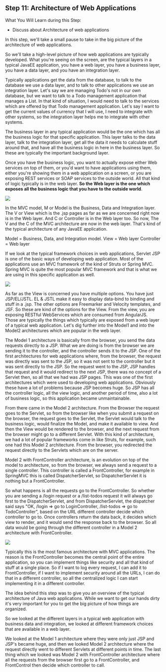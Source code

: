 ## Step 11: Architecture of Web Applications

What You Will Learn during this Step:

- Discuss about Architecture of web applications

In this step, we'll take a small pause to take in the big picture of the architecture of web applications.

So we'll take a high-level picture of how web applications are typically developed. What you're seeing on the screen, are the typical layers in a typical JavaEE application, you have a web layer, you have a business layer, you have a data layer, and you have an integration layer.

Typically applications get the data from the database, to talk to the database we use a data layer, and to talk to other applications we use an integration layer. Let's say we are managing Todo's not in our own database, but we want to talk to a Todo management application that manages a List. In that kind of situation, I would need to talk to the services which are offered by that Todo management application. Let's say I want to get the current values of currency that I will use, I need to integrate with other systems, so the integration layer helps me to integrate with other systems. 

The business layer in any typical application would be the one which has all the business logic for that specific application. This layer talks to the data layer, talk to the integration layer, get all the data it needs to calculate stuff around that, and have all the business logic in here in the business layer. So these are typically the important background layer. 

Once you have the business logic, you want to actually expose either Web services on top of them, or you'd want to have applications using them, either you're showing them in a web application on a screen, or you are exposing REST services or SOAP services to the outside world. All that kind of logic typically is in the web layer. **So the Web layer is the one which exposes all the business logic that you have to the outside world**.

![ ](/home/jon/spring-workspace/spring-boot-framework/01-spring-boot-web-application/images/javaearchitecture.png  "JavaEE Architecture")

In the MVC model, M or Model is the Business, Data and Integration layer. The V or View which is the .jsp pages as far as we are concerned right now is in the Web layer. And C or Controller is in the Web layer too. So now, The V and the C of the MVC architecture are now in the web layer. That's kind of the typical architecture of any JavaEE application.

Model = Business, Data, and Integration model.
View = Web layer
Controller = Web layer

If we look at the typical framework choices in web applications, Servlet JSP is one of the basic ways of developing web application. Most of the applications use an MVC framework of the kind of Struts or Spring MVC. Spring MVC is quite the most popular MVC framework and that is what we are using in this specific application as well.

![ ](/home/jon/spring-workspace/spring-boot-framework/01-spring-boot-web-application/images/webframeworks.png  "Web Frameworks")

As far as the View is concerned you have multiple options. You have just JSP/EL/JSTL. EL & JSTL make it easy to display data-bind to binding and stuff in a .jsp. The other options are Freemarker and Velocity templates, and JSF. So these are kind of the options for the View. From the view, you are exposing RESTful WebServices which are consumed from AngularJS. Those are typically the things which typically are exposed from a web layer of a typical web application. Let's dig further into the Model1 and into the Model2 architectures which are popular in the web layer.

The Model 1 architecture is basically from the browser, you send the data requests directly to a JSP. What we are doing is from the browser we are sending it to the controller, and the controller sends it to the JSP. One of the first architectures for web applications where, from the browser, the request was directly was sent to the JSP, so it was not sent to the controller but it was sent directly to the JSP. So the request went to the JSP, JSP handles that request and it would redirect to the next JSP, there was no concept of a Servlet then, so all that we had was JSP pages. This was one of the first architectures which were used to developing web applications. Obviously these have a lot of problems because JSP becomes huge. So JSP has all the controller logic, all the view logic, and another period of time, also a lot of business logic, so this application became unmaintainable. 

From there came in the Model 2 architecture. From the Browser the request goes to the Servlet, so from the browser like when you submit a request on the browser, the request goes to the Servlet, the Servlet would talk to the business logic, would finalize the Model, and make it available to view. And then the View would be rendered to the browser, and the next request from the browser might go to a different Servlet. With this kind of architecture, we had a lot of popular frameworks come in like Struts, for example, such one had this Model 2 architecture. From the browser, you redirected the request directly to the Servlets which are on the server. 

Model 2 with FrontController architecture, is an evolution on top of the model to architecture, so from the browser, we always send a request to a single controller. This controller is called a FrontController, for example in SpringMVC this is called DispatcherServlet, so DispatcherServlet it is nothing but a FrontController.

So what happens is all the requests go to the FrontController. So whether you are sending a /login request or a /list-todos request it will always go first to the DispatcherServlet, and from DispatcherServlet, the dispatcher said says "OK,  /login => go to LoginController, /list-todos => go to TodoController", based on the URL different controller decide which controller to go to. Once controllers return the data back, it decides which view to render, and it would send the response back to the browser. So all data would be going through the different controller in a Model 2 architecture with FrontController.

![ ](/home/jon/spring-workspace/spring-boot-framework/01-spring-boot-web-application/images/model2withfrontcontroller.png  "Model2 with FrontController architecture")

Typically this is the most famous architecture with MVC applications. The reason is the FrontController becomes the central point of the entire application, so you can implement things like security and all that kind of stuff at a single place. So if I want to log every request, I can add it to FrontController, if I want to implement security around all the URLs, I can do that in a different controller, so all the centralized logic I can start implementing it in a different controller.

The idea behind this step was to give you an overview of the typical architecture of Java web applications. While we want to get our hands dirty it's very important for you to get the big picture of how things are organized.

So we looked at the different layers in a typical web application with business data and integration, we looked at different framework choices that are available in a web layer.

We looked at the Model 1 architecture where they were only just JSP and JSP's became huge, and then we looked Model 2 architecture where the request directly went to different Servlets at different points in time. The last thing which we looked was Model 2 with FrontController architecture where all the requests from the browser first go to a FrontController, and FrontControl then decide which controller to call.